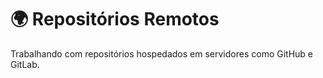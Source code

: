 # 🌍 Repositórios Remotos

Trabalhando com repositórios hospedados em servidores como GitHub e GitLab.
